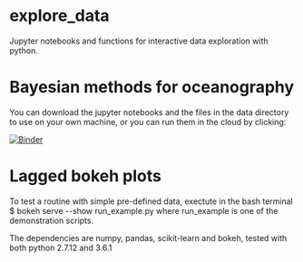 # explore_data
Jupyter notebooks and functions for interactive data exploration with python.

# Bayesian methods for oceanography
You can download the jupyter notebooks and the files in the data directory
to use on your own machine, or you can run them in the cloud by
clicking:

[![Binder](http://mybinder.org/badge.svg)](https://mybinder.org/v2/gh/braaannigan/explore_data/master)

#  Lagged bokeh plots
To test a routine with simple pre-defined data, exectute
in the bash terminal $ bokeh serve --show run_example.py
where run_example is one of the demonstration scripts.

The dependencies are numpy, pandas, scikit-learn and bokeh, tested
with both python 2.7.12 and 3.6.1
